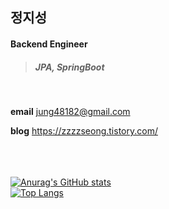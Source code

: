 ## 정지성

#### Backend Engineer

> ##### JPA, SpringBoot

<br>

**email** <jung48182@gmail.com>
<!-- **notion** [https://www.notion.so/zzzzseong](https://zzzzseong.notion.site/ab1ad1eec13c4f3b892b9deeef02adb1?pvs=4)<br> -->
**blog** <https://zzzzseong.tistory.com/><br>

<br><br><br>
[![Anurag's GitHub stats](https://github-readme-stats-five-rosy-16.vercel.app/api?username=zzzzseong&show_icons=true&theme=dark)](https://github.com/anuraghazra/github-readme-stats)
<br>
[![Top Langs](https://github-readme-stats-five-rosy-16.vercel.app/api/top-langs/?username=zzzzseong&layout=compact&theme=dark)](https://github.com/anuraghazra/github-readme-stats)
<!--
**zzzzseong/zzzzseong** is a ✨ _special_ ✨ repository because its `README.md` (this file) appears on your GitHub profile.

Here are some ideas to get you started:

- 🔭 I’m currently working on ...
- 🌱 I’m currently learning ...
- 👯 I’m looking to collaborate on ...
- 🤔 I’m looking for help with ...
- 💬 Ask me about ...
- 📫 How to reach me: ...
- 😄 Pronouns: ...
- ⚡ Fun fact: ...
-->
